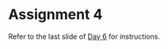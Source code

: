 # Assignment 4

Refer to the last slide of [Day 6](https://github.com/hell-month/course/blob/main/Day6.md#assignment-4b) for instructions.
